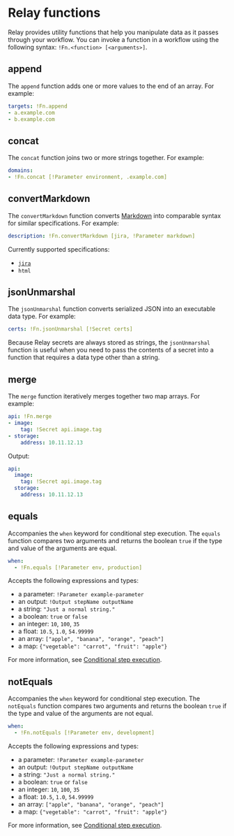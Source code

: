 # Relay functions

Relay provides utility functions that help you manipulate data as it passes through your workflow. You can invoke a function in a workflow using the following syntax: `!Fn.<function> [<arguments>]`.

## append

The `append` function adds one or more values to the end of an array. For example:

```yaml
targets: !Fn.append
- a.example.com
- b.example.com
```

## concat

The `concat` function joins two or more strings together. For example:

```yaml
domains:
- !Fn.concat [!Parameter environment, .example.com]
```

## convertMarkdown

The `convertMarkdown` function converts [Markdown](https://daringfireball.net/projects/markdown/) into comparable syntax for similar specifications. For example:

```yaml
description: !Fn.convertMarkdown [jira, !Parameter markdown]
```

Currently supported specifications:

* [`jira`](https://jira.atlassian.com/secure/WikiRendererHelpAction.jspa?section=all)
* `html`

## jsonUnmarshal

The `jsonUnmarshal` function converts serialized JSON into an executable data type. For example:

```yaml
certs: !Fn.jsonUnmarshal [!Secret certs]
```

Because Relay secrets are always stored as strings, the `jsonUnmarshal` function is useful when you need to pass the contents of a secret into a function that requires a data type other than a string.

## merge

The `merge` function iteratively merges together two map arrays. For example:

```yaml
api: !Fn.merge
- image:
    tag: !Secret api.image.tag
- storage:
    address: 10.11.12.13
```

Output:

```yaml
api:
  image:
    tag: !Secret api.image.tag
  storage:
    address: 10.11.12.13
```

## equals

Accompanies the `when` keyword for conditional step execution. The `equals` function compares two arguments and returns the boolean `true` if the type and value of the arguments are equal.

```yaml
when:
  - !Fn.equals [!Parameter env, production]
```

Accepts the following expressions and types:

-   a parameter: `!Parameter example-parameter`
-   an output: `!Output stepName outputName`
-   a string: `"Just a normal string."`
-   a boolean: `true` or `false`
-   an integer: `10`, `100`, `35`
-   a float: `10.5`, `1.0`, `54.99999`
-   an array: `["apple", "banana", "orange", "peach"]`
-   a map: `{"vegetable": "carrot", "fruit": "apple"}`

For more information, see [Conditional step execution](../using-workflows/conditionals.md).

## notEquals

Accompanies the `when` keyword for conditional step execution. The `notEquals` function compares two arguments and returns the boolean `true` if the type and value of the arguments are not equal.

```yaml
when:
  - !Fn.notEquals [!Parameter env, development]
```

Accepts the following expressions and types:

-   a parameter: `!Parameter example-parameter`
-   an output: `!Output stepName outputName`
-   a string: `"Just a normal string."`
-   a boolean: `true` or `false`
-   an integer: `10`, `100`, `35`
-   a float: `10.5`, `1.0`, `54.99999`
-   an array: `["apple", "banana", "orange", "peach"]`
-   a map: `{"vegetable": "carrot", "fruit": "apple"}`

For more information, see [Conditional step execution](../using-workflows/conditionals.md).